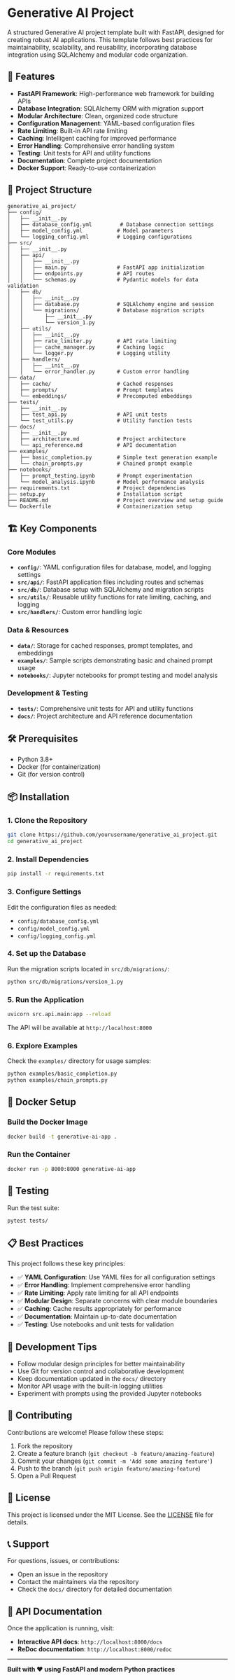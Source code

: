 # Generative AI Project

A structured Generative AI project template built with FastAPI, designed for creating robust AI applications. This template follows best practices for maintainability, scalability, and reusability, incorporating database integration using SQLAlchemy and modular code organization.

## 🚀 Features

- **FastAPI Framework**: High-performance web framework for building APIs
- **Database Integration**: SQLAlchemy ORM with migration support
- **Modular Architecture**: Clean, organized code structure
- **Configuration Management**: YAML-based configuration files
- **Rate Limiting**: Built-in API rate limiting
- **Caching**: Intelligent caching for improved performance
- **Error Handling**: Comprehensive error handling system
- **Testing**: Unit tests for API and utility functions
- **Documentation**: Complete project documentation
- **Docker Support**: Ready-to-use containerization

## 📁 Project Structure

```
generative_ai_project/
├── config/
│   ├── __init__.py
│   ├── database_config.yml         # Database connection settings
│   ├── model_config.yml           # Model parameters
│   └── logging_config.yml         # Logging configurations
├── src/
│   ├── __init__.py
│   ├── api/
│   │   ├── __init__.py
│   │   ├── main.py                # FastAPI app initialization
│   │   ├── endpoints.py           # API routes
│   │   └── schemas.py             # Pydantic models for data validation
│   ├── db/
│   │   ├── __init__.py
│   │   ├── database.py            # SQLAlchemy engine and session
│   │   └── migrations/            # Database migration scripts
│   │       ├── __init__.py
│   │       └── version_1.py
│   ├── utils/
│   │   ├── __init__.py
│   │   ├── rate_limiter.py        # API rate limiting
│   │   ├── cache_manager.py       # Caching logic
│   │   └── logger.py              # Logging utility
│   ├── handlers/
│   │   ├── __init__.py
│   │   └── error_handler.py       # Custom error handling
├── data/
│   ├── cache/                     # Cached responses
│   ├── prompts/                   # Prompt templates
│   └── embeddings/                # Precomputed embeddings
├── tests/
│   ├── __init__.py
│   ├── test_api.py                # API unit tests
│   └── test_utils.py              # Utility function tests
├── docs/
│   ├── __init__.py
│   ├── architecture.md            # Project architecture
│   └── api_reference.md           # API documentation
├── examples/
│   ├── basic_completion.py        # Simple text generation example
│   └── chain_prompts.py           # Chained prompt example
├── notebooks/
│   ├── prompt_testing.ipynb       # Prompt experimentation
│   └── model_analysis.ipynb       # Model performance analysis
├── requirements.txt               # Project dependencies
├── setup.py                       # Installation script
├── README.md                      # Project overview and setup guide
└── Dockerfile                     # Containerization setup
```

## 🏗️ Key Components

### Core Modules

- **`config/`**: YAML configuration files for database, model, and logging settings
- **`src/api/`**: FastAPI application files including routes and schemas
- **`src/db/`**: Database setup with SQLAlchemy and migration scripts
- **`src/utils/`**: Reusable utility functions for rate limiting, caching, and logging
- **`src/handlers/`**: Custom error handling logic

### Data & Resources

- **`data/`**: Storage for cached responses, prompt templates, and embeddings
- **`examples/`**: Sample scripts demonstrating basic and chained prompt usage
- **`notebooks/`**: Jupyter notebooks for prompt testing and model analysis

### Development & Testing

- **`tests/`**: Comprehensive unit tests for API and utility functions
- **`docs/`**: Project architecture and API reference documentation

## 🛠️ Prerequisites

- Python 3.8+
- Docker (for containerization)
- Git (for version control)

## 📦 Installation

### 1. Clone the Repository

```bash
git clone https://github.com/yourusername/generative_ai_project.git
cd generative_ai_project
```

### 2. Install Dependencies

```bash
pip install -r requirements.txt
```

### 3. Configure Settings

Edit the configuration files as needed:
- `config/database_config.yml`
- `config/model_config.yml`
- `config/logging_config.yml`

### 4. Set up the Database

Run the migration scripts located in `src/db/migrations/`:

```bash
python src/db/migrations/version_1.py
```

### 5. Run the Application

```bash
uvicorn src.api.main:app --reload
```

The API will be available at `http://localhost:8000`

### 6. Explore Examples

Check the `examples/` directory for usage samples:

```bash
python examples/basic_completion.py
python examples/chain_prompts.py
```

## 🐳 Docker Setup

### Build the Docker Image

```bash
docker build -t generative-ai-app .
```

### Run the Container

```bash
docker run -p 8000:8000 generative-ai-app
```

## 🧪 Testing

Run the test suite:

```bash
pytest tests/
```

## 📋 Best Practices

This project follows these key principles:

- ✅ **YAML Configuration**: Use YAML files for all configuration settings
- ✅ **Error Handling**: Implement comprehensive error handling
- ✅ **Rate Limiting**: Apply rate limiting for all API endpoints
- ✅ **Modular Design**: Separate concerns with clear module boundaries
- ✅ **Caching**: Cache results appropriately for performance
- ✅ **Documentation**: Maintain up-to-date documentation
- ✅ **Testing**: Use notebooks and unit tests for validation

## 🔧 Development Tips

- Follow modular design principles for better maintainability
- Use Git for version control and collaborative development
- Keep documentation updated in the `docs/` directory
- Monitor API usage with the built-in logging utilities
- Experiment with prompts using the provided Jupyter notebooks

## 🤝 Contributing

Contributions are welcome! Please follow these steps:

1. Fork the repository
2. Create a feature branch (`git checkout -b feature/amazing-feature`)
3. Commit your changes (`git commit -m 'Add some amazing feature'`)
4. Push to the branch (`git push origin feature/amazing-feature`)
5. Open a Pull Request

## 📄 License

This project is licensed under the MIT License. See the [LICENSE](LICENSE) file for details.

## 📞 Support

For questions, issues, or contributions:

- Open an issue in the repository
- Contact the maintainers via the repository
- Check the `docs/` directory for detailed documentation

## 🔗 API Documentation

Once the application is running, visit:
- **Interactive API docs**: `http://localhost:8000/docs`
- **ReDoc documentation**: `http://localhost:8000/redoc`

---

**Built with ❤️ using FastAPI and modern Python practices**
